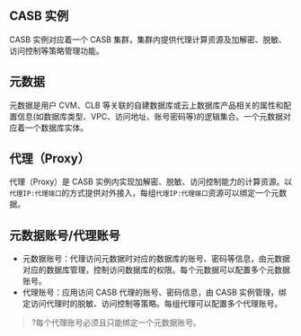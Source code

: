 ## CASB 实例

CASB 实例对应着一个 CASB 集群，集群内提供代理计算资源及加解密、脱敏、访问控制等策略管理功能。

## 元数据

元数据是用户 CVM、CLB 等关联的自建数据库或云上数据库产品相关的属性和配置信息(如数据库类型、VPC、访问地址、账号密码等)的逻辑集合。一个元数据对应着一个数据库实体。

## 代理（Proxy）

代理（Proxy）是 CASB 实例内实现加解密、脱敏、访问控制能力的计算资源。以`代理IP:代理端口`的方式提供对外接入，每组`代理IP:代理端口`资源可以绑定一个元数据。

## 元数据账号/代理账号
- 元数据账号：代理访问元数据时对应的数据库的账号、密码等信息，由元数据对应的数据库管理，控制访问数据库的权限。每个元数据可以配置多个元数据账号。
- 代理账号：应用访问 CASB 代理的账号、密码信息，由 CASB 实例管理，绑定访问代理时的脱敏、访问控制等策略。每组代理可以配置多个代理账号。

> ?每个代理账号必须且只能绑定一个元数据账号。
